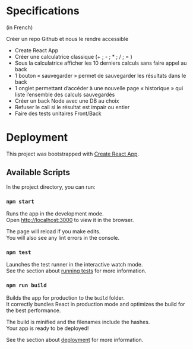 # Specifications
(in French)

Créer un repo Github et nous le rendre accessible
- Create React App
- Créer une calculatrice classique (+ ; - ; * ; / ; = )
- Sous la calculatrice afficher les 10 derniers calculs sans faire appel au back
- 1 bouton « sauvegarder » permet de sauvegarder les résultats dans le back
- 1 onglet permettant d’accéder à une nouvelle page « historique » qui liste l’ensemble des
calculs sauvegardés
- Créer un back Node avec une DB au choix
- Refuser le call si le résultat est impair ou entier
- Faire des tests unitaires Front/Back

# Deployment

This project was bootstrapped with [Create React App](https://github.com/facebook/create-react-app).

## Available Scripts

In the project directory, you can run:

### `npm start`

Runs the app in the development mode.<br />
Open [http://localhost:3000](http://localhost:3000) to view it in the browser.

The page will reload if you make edits.<br />
You will also see any lint errors in the console.

### `npm test`

Launches the test runner in the interactive watch mode.<br />
See the section about [running tests](https://facebook.github.io/create-react-app/docs/running-tests) for more information.

### `npm run build`

Builds the app for production to the `build` folder.<br />
It correctly bundles React in production mode and optimizes the build for the best performance.

The build is minified and the filenames include the hashes.<br />
Your app is ready to be deployed!

See the section about [deployment](https://facebook.github.io/create-react-app/docs/deployment) for more information.